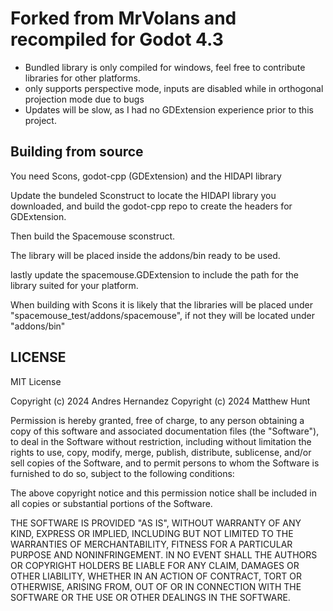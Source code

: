 # Forked from MrVolans and recompiled for Godot 4.3

- Bundled library is only compiled for windows, feel free to contribute libraries for other platforms.
- only supports perspective mode, inputs are disabled while in orthogonal projection mode due to bugs
- Updates will be slow, as I had no GDExtension experience prior to this project.

## Building from source 
You need Scons, godot-cpp (GDExtension) and the HIDAPI library

Update the bundeled Sconstruct to locate the HIDAPI library you downloaded, and build the godot-cpp repo to create the headers for GDExtension.

Then build the Spacemouse sconstruct.

The library will be placed inside the addons/bin ready to be used.

lastly update the spacemouse.GDExtension to include the path for the library suited for your platform. 

When building with Scons it is likely that the libraries will be placed under "spacemouse_test/addons/spacemouse", if not they will be located under "addons/bin"

## LICENSE

MIT License

Copyright (c) 2024 Andres Hernandez
Copyright (c) 2024 Matthew Hunt

Permission is hereby granted, free of charge, to any person obtaining a copy
of this software and associated documentation files (the "Software"), to deal
in the Software without restriction, including without limitation the rights
to use, copy, modify, merge, publish, distribute, sublicense, and/or sell
copies of the Software, and to permit persons to whom the Software is
furnished to do so, subject to the following conditions:

The above copyright notice and this permission notice shall be included in all
copies or substantial portions of the Software.

THE SOFTWARE IS PROVIDED "AS IS", WITHOUT WARRANTY OF ANY KIND, EXPRESS OR
IMPLIED, INCLUDING BUT NOT LIMITED TO THE WARRANTIES OF MERCHANTABILITY,
FITNESS FOR A PARTICULAR PURPOSE AND NONINFRINGEMENT. IN NO EVENT SHALL THE
AUTHORS OR COPYRIGHT HOLDERS BE LIABLE FOR ANY CLAIM, DAMAGES OR OTHER
LIABILITY, WHETHER IN AN ACTION OF CONTRACT, TORT OR OTHERWISE, ARISING FROM,
OUT OF OR IN CONNECTION WITH THE SOFTWARE OR THE USE OR OTHER DEALINGS IN THE
SOFTWARE.
